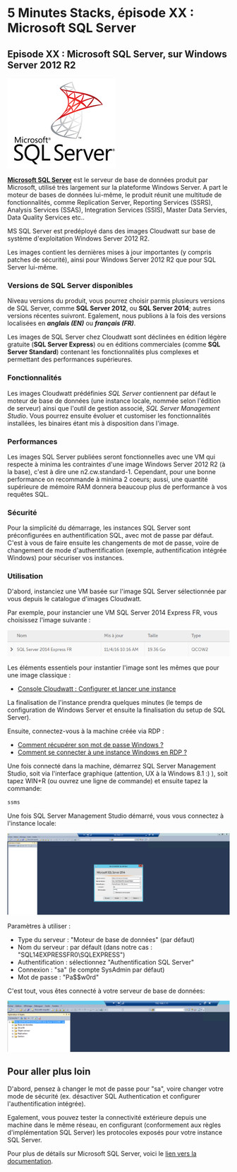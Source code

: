 # 5 Minutes Stacks, épisode XX : Microsoft SQL Server #

## Episode XX : Microsoft SQL Server, sur Windows Server 2012 R2 ##

![SQL Server](images/sqlserver.png)

**[Microsoft SQL Server](http://www.microsoft.com/sql-server)** est le serveur de base de données produit par Microsoft, utilisé très largement sur la plateforme Windows Server. A part le moteur de bases de données lui-même, le produit réunit une multitude de fonctionnalités, comme Replication Server, Reporting Services (SSRS), Analysis Services (SSAS), Integration Services (SSIS), Master Data Servies, Data Quality Services etc..

MS SQL Server est predéployé dans des images Cloudwatt sur base de système d'exploitation Windows Server 2012 R2.

Les images contient les dernières mises à jour importantes (y compris patches de sécurité), ainsi pour Windows Server 2012 R2 que pour SQL Server lui-même.

### Versions de SQL Server disponibles ###

Niveau versions du produit, vous pourrez choisir parmis plusieurs versions de SQL Server, comme **SQL Server 2012**, ou **SQL Server 2014**; autres versions récentes suivront. Egalement, nous publions à la fois des versions localisées en ***anglais (EN)*** ou ***français (FR)***.

Les images de SQL Server chez Cloudwatt sont déclinées en édition légère gratuite (**SQL Server Express**) ou en éditions commerciales (comme **SQL Server Standard**) contenant les fonctionnalités plus complexes et permettant des performances supérieures.

### Fonctionnalités ###

Les images Cloudwatt prédéfinies *SQL Server* contiennent par défaut le moteur de base de données (une instance locale, nommée selon l'édition de serveur) ainsi que l'outil de gestion associé, *SQL Server Management Studio*. Vous pourrez ensuite évoluer et customiser les fonctionnalités installées, les binaires étant mis à disposition dans l'image.

### Performances ###

Les images SQL Server publiées seront fonctionnelles avec une VM qui respecte à minima les contraintes d'une image Windows Server 2012 R2 (à la base), c'est à dire une n2.cw.standard-1. Cependant, pour une bonne performance on recommande à minima 2 coeurs; aussi, une quantité supérieure de mémoire RAM donnera beaucoup plus de performance à vos requêtes SQL.

### Sécurité ###

Pour la simplicité du démarrage, les instances SQL Server sont préconfigurées en authentification SQL, avec mot de passe par défaut. C'est à vous de faire ensuite les changements de mot de passe, voire de changement de mode d'authentification (exemple, authentification intégrée Windows) pour sécuriser vos instances.

### Utilisation ###

D'abord, instanciez une VM basée sur l'image SQL Server sélectionnée par vous depuis le catalogue d'images Cloudwatt.

Par exemple, pour instancier une VM SQL Server 2014 Express FR, vous choisissez l'image suivante :

![Select](images/cw-image-select.png)

Les éléments essentiels pour instantier l'image sont les mêmes que pour une image classique :

- [Console Cloudwatt : Configurer et lancer une instance](https://support.cloudwatt.com/debuter/cons-3-configurer-lancer-instance.html)

La finalisation de l'instance prendra quelques minutes (le temps de configuration de Windows Server et ensuite la finalisation du setup de SQL Server).

Ensuite, connectez-vous à la machine créée via RDP :

- [Comment récupérer son mot de passe Windows ?](https://support.cloudwatt.com/kb/faq/controle-d-acces/comment-recuperer-son-mot-de-passe-windows.html)
- [Comment se connecter à une instance Windows en RDP ?](https://support.cloudwatt.com/kb/faq/controle-d-acces/comment-se-connecter-en-rdp.html)

Une fois connecté dans la machine, démarrez SQL Server Management Studio, soit via l'interface graphique (attention, UX à la Windows 8.1 :) ), soit tapez WIN+R (ou ouvrez une ligne de commande) et ensuite tapez la commande:

~~~cmd
ssms
~~~

Une fois SQL Server Management Studio démarré, vous vous connectez à l'instance locale:

![logo](images/ssms-connect.png)

Paramètres à utiliser : 
- Type du serveur : "Moteur de base de données" (par défaut)
- Nom du serveur : par défault (dans notre cas : "SQL14EXPRESSFR0\SQLEXPRESS")
- Authentification : sélectionnez "Authentification SQL Server"
- Connexion : "sa" (le compte SysAdmin par défaut)
- Mot de passe : "Pa$$w0rd"

C'est tout, vous êtes connecté à votre serveur de base de données:

![SSMS Connecté](images/ssms-connecte.png)

## Pour aller plus loin ##

D'abord, pensez à changer le mot de passe pour "sa", voire changer votre mode de sécurité (ex. désactiver SQL Authentication et configurer l'authentification intégrée).

Egalement, vous pouvez tester la connectivité extérieure depuis une machine dans le même réseau, en configurant (conformement aux règles d'implémentation SQL Server) les protocoles exposés pour votre instance SQL Server.


Pour plus de détails sur Microsoft SQL Server, voici le [lien vers la documentation](https://technet.microsoft.com/fr-fr/library/mt590198(v=sql.1).aspx).
 